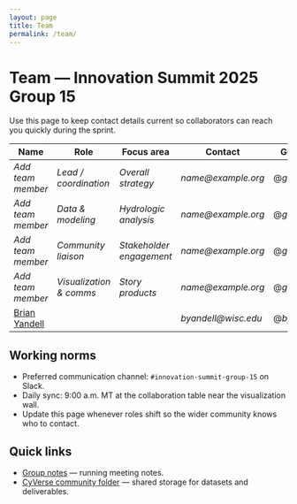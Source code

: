 ```yaml
---
layout: page
title: Team
permalink: /team/
---
```


# Team — Innovation Summit 2025 Group 15

Use this page to keep contact details current so collaborators can reach you quickly during the sprint.

| Name | Role | Focus area | Contact | GitHub |
|------|------|------------|---------|--------|
| _Add team member_ | _Lead / coordination_ | _Overall strategy_ | _name@example.org_ | @_github_ |
| _Add team member_ | _Data & modeling_ | _Hydrologic analysis_ | _name@example.org_ | @_github_ |
| _Add team member_ | _Community liaison_ | _Stakeholder engagement_ | _name@example.org_ | @_github_ |
| _Add team member_ | _Visualization & comms_ | _Story products_ | _name@example.org_ | @_github_ |
| [Brian Yandell](https://byandell.github.io) | | | _byandell@wisc.edu_ | @_byandell_ |

## Working norms
- Preferred communication channel: `#innovation-summit-group-15` on Slack.
- Daily sync: 9:00 a.m. MT at the collaboration table near the visualization wall.
- Update this page whenever roles shift so the wider community knows who to contact.

## Quick links
- [Group notes](https://github.com/CU-ESIIL/resilience-rare-hydrologic-events-management-innovation-summit-2025__15/blob/main/documentation/group-notes.md) — running meeting notes.
- [CyVerse community folder](https://de.cyverse.org/data/ds/iplant/home/shared/esiil/Innovation_summit/Group_15) — shared storage for datasets and deliverables.
